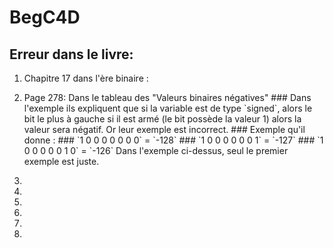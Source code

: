 #	 BegC4D
## 	Erreur dans le livre:
<ol>
	<li>Chapitre 17 dans l'ère binaire :<li>
		<p>
		Page 278: Dans le tableau des "Valeurs binaires négatives"
		### Dans l'exemple ils expliquent que si la variable est de type `signed`, alors le bit le plus à gauche si il est armé (le bit possède la valeur 1) alors la valeur sera négatif. Or leur exemple est incorrect.
		### Exemple qu'il donne :
		### `1 0 0 0 0 0 0 0` = `-128`
		### `1 0 0 0 0 0 0 1` = `-127`
		### `1 0 0 0 0 0 1 0` = `-126`
		Dans l'exemple ci-dessus, seul le premier exemple est juste. 
		</p>
        <li><li>
        <li><li>
        <li><li>
</ol>
